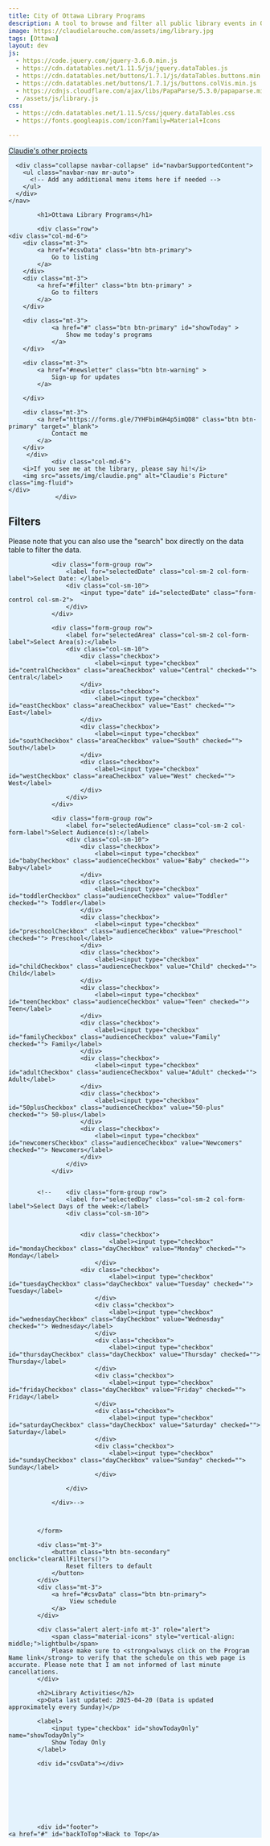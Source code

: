 ```yaml
---
title: City of Ottawa Library Programs
description: A tool to browse and filter all public library events in Ottawa
image: https://claudielarouche.com/assets/img/library.jpg
tags: [Ottawa]
layout: dev
js:
  - https://code.jquery.com/jquery-3.6.0.min.js
  - https://cdn.datatables.net/1.11.5/js/jquery.dataTables.js
  - https://cdn.datatables.net/buttons/1.7.1/js/dataTables.buttons.min.js
  - https://cdn.datatables.net/buttons/1.7.1/js/buttons.colVis.min.js
  - https://cdnjs.cloudflare.com/ajax/libs/PapaParse/5.3.0/papaparse.min.js
  - /assets/js/library.js
css: 
  - https://cdn.datatables.net/1.11.5/css/jquery.dataTables.css
  - https://fonts.googleapis.com/icon?family=Material+Icons

---
```


<div class="bg-image"></div>
		<div class="container">
<nav class="navbar navbar-expand-lg navbar-light" style="background-color: #e3f2fd;">
	  <a class="navbar-brand" href="https://claudielarouche.com">Claudie's other projects</a>
	  

	  <div class="collapse navbar-collapse" id="navbarSupportedContent">
	    <ul class="navbar-nav mr-auto">
	      <!-- Add any additional menu items here if needed -->
	    </ul>
	  </div>
	</nav>
			
			<h1>Ottawa Library Programs</h1>

			<div class="row">
    <div class="col-md-6">
        <div class="mt-3">
            <a href="#csvData" class="btn btn-primary">
                Go to listing
            </a>
        </div>
        <div class="mt-3">
            <a href="#filter" class="btn btn-primary" >
                Go to filters
            </a>
        </div>

	    <div class="mt-3">
	            <a href="#" class="btn btn-primary" id="showToday" >
	                Show me today's programs
	            </a>
	    </div>
	    
	    <div class="mt-3">
            <a href="#newsletter" class="btn btn-warning" >
                Sign-up for updates
            </a>
		    
        </div>
	    
	    <div class="mt-3">
            <a href="https://forms.gle/7YHFbimGH4p5imQD8" class="btn btn-primary" target="_blank">
                Contact me
            </a>
        </div>
	     </div>
				<div class="col-md-6">
        <i>If you see me at the library, please say hi!</i>
        <img src="assets/img/claudie.png" alt="Claudie's Picture" class="img-fluid">
    </div>
				 </div>
			
<h2 id="filter">Filters</h2>
			<p>Please note that you can also use the "search" box directly on the data table to filter the data.</p>
			<form class="form">

				<div class="form-group row">
					<label for="selectedDate" class="col-sm-2 col-form-label">Select Date: </label>
					<div class="col-sm-10">
						<input type="date" id="selectedDate" class="form-control col-sm-2">
					</div>
				</div>

				<div class="form-group row">
					<label for="selectedArea" class="col-sm-2 col-form-label">Select Area(s):</label>
					<div class="col-sm-10">
						<div class="checkbox">
							<label><input type="checkbox" id="centralCheckbox" class="areaCheckbox" value="Central" checked=""> Central</label>
						</div>
						<div class="checkbox">
							<label><input type="checkbox" id="eastCheckbox" class="areaCheckbox" value="East" checked=""> East</label>
						</div>
						<div class="checkbox">
							<label><input type="checkbox" id="southCheckbox" class="areaCheckbox" value="South" checked=""> South</label>
						</div>
						<div class="checkbox">
							<label><input type="checkbox" id="westCheckbox" class="areaCheckbox" value="West" checked=""> West</label>
						</div>
					</div>
				</div>

				<div class="form-group row">
				    <label for="selectedAudience" class="col-sm-2 col-form-label">Select Audience(s):</label>
				    <div class="col-sm-10">
				        <div class="checkbox">
				            <label><input type="checkbox" id="babyCheckbox" class="audienceCheckbox" value="Baby" checked=""> Baby</label>
				        </div>
				        <div class="checkbox">
				            <label><input type="checkbox" id="toddlerCheckbox" class="audienceCheckbox" value="Toddler" checked=""> Toddler</label>
				        </div>
				        <div class="checkbox">
				            <label><input type="checkbox" id="preschoolCheckbox" class="audienceCheckbox" value="Preschool" checked=""> Preschool</label>
				        </div>
				        <div class="checkbox">
				            <label><input type="checkbox" id="childCheckbox" class="audienceCheckbox" value="Child" checked=""> Child</label>
				        </div>
				        <div class="checkbox">
				            <label><input type="checkbox" id="teenCheckbox" class="audienceCheckbox" value="Teen" checked=""> Teen</label>
				        </div>
				        <div class="checkbox">
				            <label><input type="checkbox" id="familyCheckbox" class="audienceCheckbox" value="Family" checked=""> Family</label>
				        </div>
				        <div class="checkbox">
				            <label><input type="checkbox" id="adultCheckbox" class="audienceCheckbox" value="Adult" checked=""> Adult</label>
				        </div>
				        <div class="checkbox">
				            <label><input type="checkbox" id="50plusCheckbox" class="audienceCheckbox" value="50-plus" checked=""> 50-plus</label>
				        </div>
				        <div class="checkbox">
				            <label><input type="checkbox" id="newcomersCheckbox" class="audienceCheckbox" value="Newcomers" checked=""> Newcomers</label>
				        </div>
				    </div>
				</div>


			<!--	<div class="form-group row">
					<label for="selectedDay" class="col-sm-2 col-form-label">Select Days of the week:</label>
					<div class="col-sm-10">

						
						<div class="checkbox">
					            <label><input type="checkbox" id="mondayCheckbox" class="dayCheckbox" value="Monday" checked=""> Monday</label>
					        </div>
						<div class="checkbox">
					            <label><input type="checkbox" id="tuesdayCheckbox" class="dayCheckbox" value="Tuesday" checked=""> Tuesday</label>
					        </div>
					        <div class="checkbox">
					            <label><input type="checkbox" id="wednesdayCheckbox" class="dayCheckbox" value="Wednesday" checked=""> Wednesday</label>
					        </div>
					        <div class="checkbox">
					            <label><input type="checkbox" id="thursdayCheckbox" class="dayCheckbox" value="Thursday" checked=""> Thursday</label>
					        </div>
					        <div class="checkbox">
					            <label><input type="checkbox" id="fridayCheckbox" class="dayCheckbox" value="Friday" checked=""> Friday</label>
					        </div>
					        <div class="checkbox">
					            <label><input type="checkbox" id="saturdayCheckbox" class="dayCheckbox" value="Saturday" checked=""> Saturday</label>
					        </div>
					        <div class="checkbox">
					            <label><input type="checkbox" id="sundayCheckbox" class="dayCheckbox" value="Sunday" checked=""> Sunday</label>
					        </div>
						
					</div>
					
				</div>-->

				
				
			</form>
			
			<div class="mt-3">
				<button class="btn btn-secondary" onclick="clearAllFilters()">
					Reset filters to default
				</button>
			</div>
			<div class="mt-3">
				<a href="#csvData" class="btn btn-primary">
					 View schedule
				</a>
			</div>

			<div class="alert alert-info mt-3" role="alert">
				<span class="material-icons" style="vertical-align: middle;">lightbulb</span>
				Please make sure to <strong>always click on the Program Name link</strong> to verify that the schedule on this web page is accurate. Please note that I am not informed of last minute cancellations.
			</div>
				
			<h2>Library Activities</h2>
			<p>Data last updated: 2025-04-20 (Data is updated approximately every Sunday)</p>
			
			<label>
			    <input type="checkbox" id="showTodayOnly" name="showTodayOnly">
			    Show Today Only
			</label>
			
			<div id="csvData"></div>
			
			

			
		
			

			
			<div id="footer">
    <a href="#" id="backToTop">Back to Top</a>
</div>
		</div>
		
